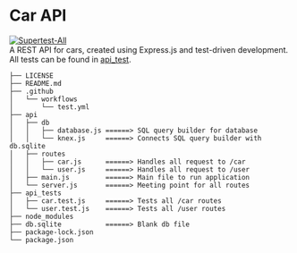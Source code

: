 # Car API
[![Supertest-All](https://github.com/tylerpitcher/car-api/actions/workflows/test.yml/badge.svg)](https://github.com/tylerpitcher/car-api/actions/workflows/test.yml) <br />
A REST API for cars, created using Express.js and test-driven development.
All tests can be found in <a href="https://github.com/tylerpitcher/car-api/tree/main/api_test">api_test</a>.
```
├── LICENSE
├── README.md
├── .github
│   └── workflows
│       └── test.yml
├── api
│   ├── db
│   │   ├── database.js ======> SQL query builder for database
│   │   └── knex.js     ======> Connects SQL query builder with db.sqlite
│   ├── routes
│   │   ├── car.js      ======> Handles all request to /car
│   │   └── user.js     ======> Handles all request to /user
│   ├── main.js         ======> Main file to run application
│   └── server.js       ======> Meeting point for all routes
├── api_tests
│   ├── car.test.js     ======> Tests all /car routes
│   └── user.test.js    ======> Tests all /user routes
├── node_modules
├── db.sqlite           ======> Blank db file
├── package-lock.json
└── package.json
```
